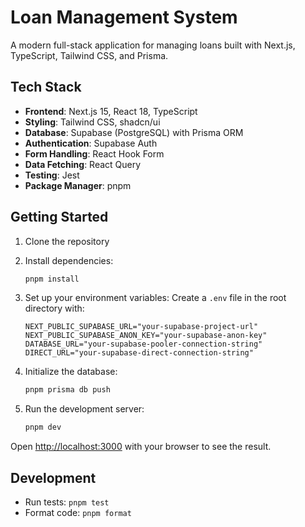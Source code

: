 # Loan Management System

A modern full-stack application for managing loans built with Next.js, TypeScript, Tailwind CSS, and Prisma.

## Tech Stack

- **Frontend**: Next.js 15, React 18, TypeScript
- **Styling**: Tailwind CSS, shadcn/ui
- **Database**: Supabase (PostgreSQL) with Prisma ORM
- **Authentication**: Supabase Auth
- **Form Handling**: React Hook Form
- **Data Fetching**: React Query
- **Testing**: Jest
- **Package Manager**: pnpm

## Getting Started

1. Clone the repository
2. Install dependencies:

   ```bash
   pnpm install
   ```

3. Set up your environment variables:
   Create a `.env` file in the root directory with:

   ```
   NEXT_PUBLIC_SUPABASE_URL="your-supabase-project-url"
   NEXT_PUBLIC_SUPABASE_ANON_KEY="your-supabase-anon-key"
   DATABASE_URL="your-supabase-pooler-connection-string"
   DIRECT_URL="your-supabase-direct-connection-string"
   ```

4. Initialize the database:

   ```bash
   pnpm prisma db push
   ```

5. Run the development server:
   ```bash
   pnpm dev
   ```

Open [http://localhost:3000](http://localhost:3000) with your browser to see the result.

## Development

- Run tests: `pnpm test`
- Format code: `pnpm format`
